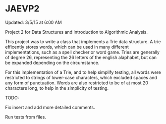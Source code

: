# JAEVP2
Updated: 3/5/15 at 6:00 AM

Project 2 for Data Structures and Introduction to Algorithmic Analysis.

This project was to write a class that implements a Trie data structure. A trie efficently stores words, which can be used in many different implementations, such as a spell checker or word game. Tries are generally of degree 26, representing the 26 letters of the english alaphabet, but can be expanded depending on the circumstance. 

For this implementation of a Trie, and to help simplify testing, all words were restricted to strings of lower-case characters, which excluded spaces and any form of punctuation. Words are also restricted to be of at most 20 characters long, to help in the simplicity of testing.

TODO:

Fix insert and add more detailed comments.

Run tests from files.
